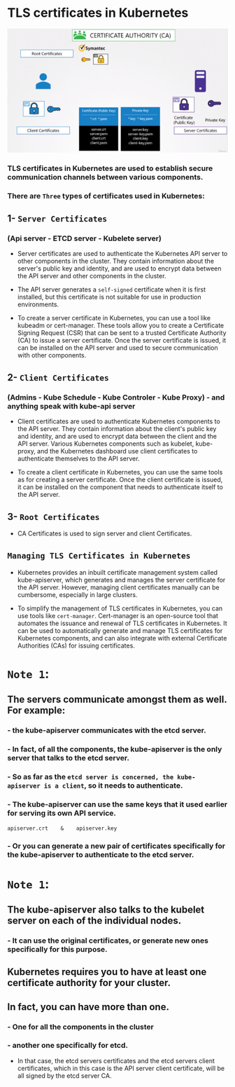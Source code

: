 # TLS certificates in Kubernetes

![alt text](./images/crt.png)

### TLS certificates in Kubernetes are used to establish secure communication channels between various components. 
### There are `Three` types of certificates used in Kubernetes:

## 1- `Server Certificates`
### (Api server - ETCD server - Kubelete server)

* Server certificates are used to authenticate the Kubernetes API server to other components in the cluster. They contain information about the server's public key and identity, and are used to encrypt data between the API server and other components in the cluster. 
* The API server generates a `self-signed` certificate when it is first installed, but this certificate is not suitable for use in production environments.

* To create a server certificate in Kubernetes, you can use a tool like kubeadm or cert-manager. These tools allow you to create a Certificate Signing Request (CSR) that can be sent to a trusted Certificate Authority (CA) to issue a server certificate. Once the server certificate is issued, it can be installed on the API server and used to secure communication with other components.

## 2- `Client Certificates`
### (Admins - Kube Schedule - Kube Controler - Kube Proxy) - and anything speak with kube-api server

* Client certificates are used to authenticate Kubernetes components to the API server. They contain information about the client's public key and identity, and are used to encrypt data between the client and the API server. Various Kubernetes components such as kubelet, kube-proxy, and the Kubernetes dashboard use client certificates to authenticate themselves to the API server.

* To create a client certificate in Kubernetes, you can use the same tools as for creating a server certificate. Once the client certificate is issued, it can be installed on the component that needs to authenticate itself to the API server.

## 3- `Root Certificates`
* CA Certificates is used to sign server and client Certificates.


## `Managing TLS Certificates in Kubernetes`

* Kubernetes provides an inbuilt certificate management system called kube-apiserver, which generates and manages the server certificate for the API server. However, managing client certificates manually can be cumbersome, especially in large clusters.

* To simplify the management of TLS certificates in Kubernetes, you can use tools like `cert-manager`. Cert-manager is an open-source tool that automates the issuance and renewal of TLS certificates in Kubernetes. It can be used to automatically generate and manage TLS certificates for Kubernetes components, and can also integrate with external Certificate Authorities (CAs) for issuing certificates.

# `Note 1`:
## The servers communicate amongst them as well. For example:
### - the kube-apiserver communicates with the etcd server.
### - In fact, of all the components, the kube-apiserver is the only server that talks to the etcd server.
### - So as far as the `etcd server is concerned, the kube-apiserver is a client`, so it needs to authenticate.
### - The kube-apiserver can use the same keys that it used earlier for serving its own API service.
    apiserver.crt    &    apiserver.key
### - Or you can generate a new pair of certificates specifically for the kube-apiserver to authenticate to the etcd server.

# `Note 1`:
## The kube-apiserver also talks to the kubelet server on each of the individual nodes.
### - It can use the original certificates, or generate new ones specifically for this purpose.


## Kubernetes requires you to have at least one certificate authority for your cluster.
## In fact, you can have more than one.
### - One for all the components in the cluster
### - another one specifically for etcd.

- In that case, the etcd servers certificates and the etcd servers client certificates, which in this case is the API server client certificate, will be all signed by the etcd server CA.